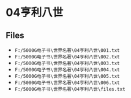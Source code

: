 # 04亨利八世

## Files

- `F:/5000G电子书\世界名著\04亨利八世\001.txt`
- `F:/5000G电子书\世界名著\04亨利八世\002.txt`
- `F:/5000G电子书\世界名著\04亨利八世\003.txt`
- `F:/5000G电子书\世界名著\04亨利八世\004.txt`
- `F:/5000G电子书\世界名著\04亨利八世\005.txt`
- `F:/5000G电子书\世界名著\04亨利八世\006.txt`
- `F:/5000G电子书\世界名著\04亨利八世\files.txt`
